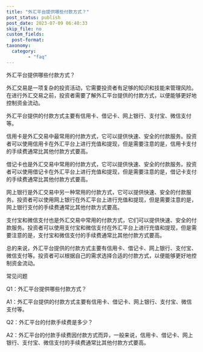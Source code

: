 ```yaml
---
title: "外汇平台提供哪些付款方式？"
post_status: publish
post_date: 2023-07-09 06:40:33
skip_file: no
custom_fields: 
  post-format: 
taxonomy:
  category:
        - "faq"
---
```


外汇平台提供哪些付款方式？

外汇交易是一项复杂的投资活动，它需要投资者有足够的知识和技能来管理风险。在进行外汇交易之前，投资者需要了解外汇平台提供的付款方式，以便能够更好地控制资金流动。

外汇平台提供的付款方式主要有信用卡、借记卡、网上银行、支付宝、微信支付等。

信用卡是外汇交易中最常用的付款方式，它可以提供快速、安全的付款服务。投资者可以使用信用卡在外汇平台上进行充值和提现，但是需要注意的是，信用卡支付的手续费通常比其他付款方式要高。

借记卡也是外汇交易中常用的付款方式，它可以提供快速、安全的付款服务。投资者可以使用借记卡在外汇平台上进行充值和提现，但是需要注意的是，借记卡支付的手续费通常比其他付款方式要高。

网上银行是外汇交易中另一种常用的付款方式，它可以提供快速、安全的付款服务。投资者可以使用网上银行在外汇平台上进行充值和提现，但是需要注意的是，网上银行支付的手续费通常比其他付款方式要高。

支付宝和微信支付也是外汇交易中常用的付款方式，它们可以提供快速、安全的付款服务。投资者可以使用支付宝和微信支付在外汇平台上进行充值和提现，但是需要注意的是，支付宝和微信支付的手续费通常比其他付款方式要高。

总的来说，外汇平台提供的付款方式主要有信用卡、借记卡、网上银行、支付宝、微信支付等。投资者可以根据自己的需求选择合适的付款方式，以便能够更好地控制资金流动。

常见问题

Q1：外汇平台提供哪些付款方式？

A1：外汇平台提供的付款方式主要有信用卡、借记卡、网上银行、支付宝、微信支付等。

Q2：外汇平台的付款手续费是多少？

A2：外汇平台的付款手续费因付款方式而异，一般来说，信用卡、借记卡、网上银行、支付宝、微信支付的手续费通常比其他付款方式要高。
